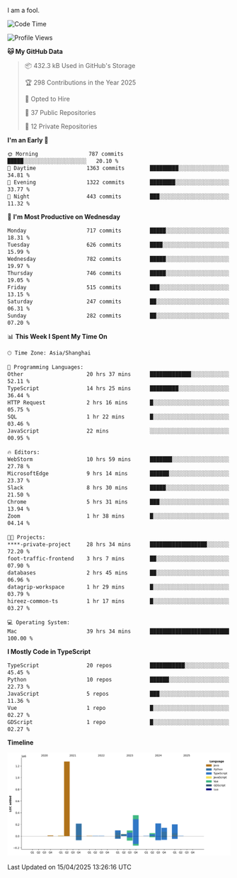 I am a fool.

<!--START_SECTION:waka-->
![Code Time](http://img.shields.io/badge/Code%20Time-2%2C882%20hrs%2033%20mins-blue)

![Profile Views](http://img.shields.io/badge/Profile%20Views-1-blue)

**🐱 My GitHub Data** 

> 📦 432.3 kB Used in GitHub's Storage 
 > 
> 🏆 298 Contributions in the Year 2025
 > 
> 💼 Opted to Hire
 > 
> 📜 37 Public Repositories 
 > 
> 🔑 12 Private Repositories 
 > 
**I'm an Early 🐤** 

```text
🌞 Morning                787 commits         █████░░░░░░░░░░░░░░░░░░░░   20.10 % 
🌆 Daytime                1363 commits        █████████░░░░░░░░░░░░░░░░   34.81 % 
🌃 Evening                1322 commits        ████████░░░░░░░░░░░░░░░░░   33.77 % 
🌙 Night                  443 commits         ███░░░░░░░░░░░░░░░░░░░░░░   11.32 % 
```
📅 **I'm Most Productive on Wednesday** 

```text
Monday                   717 commits         █████░░░░░░░░░░░░░░░░░░░░   18.31 % 
Tuesday                  626 commits         ████░░░░░░░░░░░░░░░░░░░░░   15.99 % 
Wednesday                782 commits         █████░░░░░░░░░░░░░░░░░░░░   19.97 % 
Thursday                 746 commits         █████░░░░░░░░░░░░░░░░░░░░   19.05 % 
Friday                   515 commits         ███░░░░░░░░░░░░░░░░░░░░░░   13.15 % 
Saturday                 247 commits         ██░░░░░░░░░░░░░░░░░░░░░░░   06.31 % 
Sunday                   282 commits         ██░░░░░░░░░░░░░░░░░░░░░░░   07.20 % 
```


📊 **This Week I Spent My Time On** 

```text
🕑︎ Time Zone: Asia/Shanghai

💬 Programming Languages: 
Other                    20 hrs 37 mins      █████████████░░░░░░░░░░░░   52.11 % 
TypeScript               14 hrs 25 mins      █████████░░░░░░░░░░░░░░░░   36.44 % 
HTTP Request             2 hrs 16 mins       █░░░░░░░░░░░░░░░░░░░░░░░░   05.75 % 
SQL                      1 hr 22 mins        █░░░░░░░░░░░░░░░░░░░░░░░░   03.46 % 
JavaScript               22 mins             ░░░░░░░░░░░░░░░░░░░░░░░░░   00.95 % 

🔥 Editors: 
WebStorm                 10 hrs 59 mins      ███████░░░░░░░░░░░░░░░░░░   27.78 % 
MicrosoftEdge            9 hrs 14 mins       ██████░░░░░░░░░░░░░░░░░░░   23.37 % 
Slack                    8 hrs 30 mins       █████░░░░░░░░░░░░░░░░░░░░   21.50 % 
Chrome                   5 hrs 31 mins       ███░░░░░░░░░░░░░░░░░░░░░░   13.94 % 
Zoom                     1 hr 38 mins        █░░░░░░░░░░░░░░░░░░░░░░░░   04.14 % 

🐱‍💻 Projects: 
****-private-project     28 hrs 34 mins      ██████████████████░░░░░░░   72.20 % 
foot-traffic-frontend    3 hrs 7 mins        ██░░░░░░░░░░░░░░░░░░░░░░░   07.90 % 
databases                2 hrs 45 mins       ██░░░░░░░░░░░░░░░░░░░░░░░   06.96 % 
datagrip-workspace       1 hr 29 mins        █░░░░░░░░░░░░░░░░░░░░░░░░   03.79 % 
hireez-common-ts         1 hr 17 mins        █░░░░░░░░░░░░░░░░░░░░░░░░   03.27 % 

💻 Operating System: 
Mac                      39 hrs 34 mins      █████████████████████████   100.00 % 
```

**I Mostly Code in TypeScript** 

```text
TypeScript               20 repos            ███████████░░░░░░░░░░░░░░   45.45 % 
Python                   10 repos            ██████░░░░░░░░░░░░░░░░░░░   22.73 % 
JavaScript               5 repos             ███░░░░░░░░░░░░░░░░░░░░░░   11.36 % 
Vue                      1 repo              █░░░░░░░░░░░░░░░░░░░░░░░░   02.27 % 
GDScript                 1 repo              █░░░░░░░░░░░░░░░░░░░░░░░░   02.27 % 
```



**Timeline**

![Lines of Code chart](https://raw.githubusercontent.com/VeejaLiu/VeejaLiu/master/assets/bar_graph.png)


 Last Updated on 15/04/2025 13:26:16 UTC
<!--END_SECTION:waka-->
